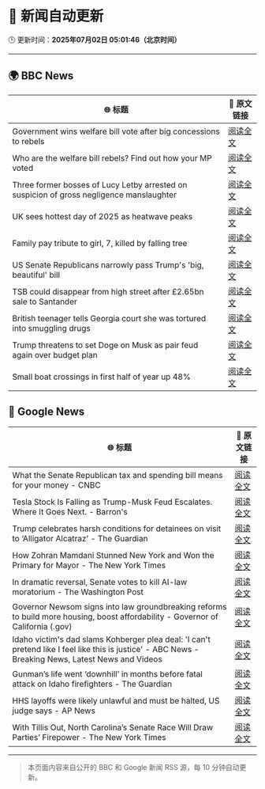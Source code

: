 # 🧠 新闻自动更新

🕒 更新时间：**2025年07月02日 05:01:46（北京时间）**

---

## 🌍 BBC News

| 🌐 标题 | 🔗 原文链接 |
|--------|-------------|
| Government wins welfare bill vote after big concessions to rebels | [阅读全文](https://www.bbc.com/news/articles/cly8877x3z2o) |
| Who are the welfare bill rebels? Find out how your MP voted | [阅读全文](https://www.bbc.com/news/articles/c4g889ywy82o) |
| Three former bosses of Lucy Letby arrested on suspicion of gross negligence manslaughter | [阅读全文](https://www.bbc.com/news/articles/c62ddkde7y5o) |
| UK sees hottest day of 2025 as heatwave peaks | [阅读全文](https://www.bbc.com/news/articles/c79qqx1r5yyo) |
| Family pay tribute to girl, 7, killed by falling tree | [阅读全文](https://www.bbc.com/news/articles/c0k77m8r8n2o) |
| US Senate Republicans narrowly pass Trump's 'big, beautiful'  bill | [阅读全文](https://www.bbc.com/news/articles/clyzzzdj15vo) |
| TSB could disappear from high street after £2.65bn sale to Santander | [阅读全文](https://www.bbc.com/news/articles/cdjxxvg3vpeo) |
| British teenager tells Georgia court she was tortured into smuggling drugs | [阅读全文](https://www.bbc.com/news/articles/c3ennx3q9qqo) |
| Trump threatens to set Doge on Musk as pair feud again over budget plan | [阅读全文](https://www.bbc.com/news/articles/czdvv2qqlrqo) |
| Small boat crossings in first half of year up 48% | [阅读全文](https://www.bbc.com/news/articles/cx2vv4ndl4zo) |

## 📰 Google News

| 🌐 标题 | 🔗 原文链接 |
|--------|-------------|
| What the Senate Republican tax and spending bill means for your money - CNBC | [阅读全文](https://news.google.com/rss/articles/CBMifEFVX3lxTE54QXJWZEd3SnIwakE0eDBkTFNnempGNXhMX0VocktWSlZMbGotSXYzeFotaENuX0VfN2U4ckwxZHlFeXZVZm9kMjRxN2F5WFl0UXhFVXludUlZUXFxUDc1eUFHV0lVSEx0U0taUVkzVXloMGY4Wnc1eE5RUkXSAYIBQVVfeXFMT1VhRUZaS2dXSllrakN2aXBuOWc5X0dhS2JDS2N0Y1BoUmU5V3hxRWZrcG9ZM01zalYxLWg0Wl9UYUJSajhCUjRZc1IwWGxYSDc3dFdNUkE5dlpoeUJ2amNpMXNyclpuellmaS1ua2l1c21QYVNoUUhDazZhT2tuclprUQ?oc=5) |
| Tesla Stock Is Falling as Trump-Musk Feud Escalates. Where It Goes Next. - Barron's | [阅读全文](https://news.google.com/rss/articles/CBMiekFVX3lxTE4xZThHWEJuLXkza3ByRUpycDVmRlV1bkppNXA2MDhBWU9HUm1LMXNQSVV5WV9vSlFlc0dNd2Z3R0pBRVFWYjktUTJ4T05XclE0Y01zQ0Zjd0llZTRITnJNb1RuQ0VLajJwVGtuYXBQNk9wOXNlNEdsQnpn?oc=5) |
| Trump celebrates harsh conditions for detainees on visit to ‘Alligator Alcatraz’ - The Guardian | [阅读全文](https://news.google.com/rss/articles/CBMilwFBVV95cUxPSnROY2ljeTlBQ1pIRC1XcHo1aFhlOEJuYUZPVGFmTEJvbTFHMEhFc1dsVE5GYUdQYk0tbkFMaFh5NlF6THJldnVBeWhjNXFQdHRRMnhtQUEyYmpUZGgwcldQWFc3ZWUtNEdUbzJVZ2FXMi1STXRxTnhlMjJ4V1E3Y05oNzA0TlM0eWljM3lqRXAzc1UxTEMw?oc=5) |
| How Zohran Mamdani Stunned New York and Won the Primary for Mayor - The New York Times | [阅读全文](https://news.google.com/rss/articles/CBMihgFBVV95cUxQaHVneXNrbUg5TkYyN0JUdlBOOGdiSEtHanBXbFNmZ2VDQS1leURSSnBsQzlMbllxRE1abkFlaWpKVlNkcXJzRFhZaHdsYmRPUWJ6NkpzMWtiNHc4ZnhyM0F2U3lzNDcwaXdCeGpDelFsTWRxR3RVeUZwT01kMzNJbUlyd0ZaZw?oc=5) |
| In dramatic reversal, Senate votes to kill AI-law moratorium - The Washington Post | [阅读全文](https://news.google.com/rss/articles/CBMijAFBVV95cUxQRlJFeGFINzhqSkQtTGxiWDcxTnR3ZUlnMEtTNUFVWVFldEVxS3IxVnpNUHA2cTE4bjFHWWtmZkotQmxxMXJURDJKb1FjeEpkbnFLU2JidHdic0lZY2hZQlFWUVE0bktxdU4zUVBxWlpDUXhmSExOLVhXVlJSdjJkNC1COE4zSXRaWGUtbg?oc=5) |
| Governor Newsom signs into law groundbreaking reforms to build more housing, boost affordability - Governor of California (.gov) | [阅读全文](https://news.google.com/rss/articles/CBMiwgFBVV95cUxOb3plV2ROVkhwd3BudC1CYklmSU50cXQ1MFhyRDAtMi0zSG9Sd2hMZjVEMDloTlVhbFN4SU5PT0xGSXpEcHU2SDdOZXBxS0VlUFVhSmV3MFowRTk3NllOaWVVblJYY2dQQ1djOWVMRHkwWXQyS3BHV3BsVkVqYmVuQWNLUlRYR2FHZTBzZ3EzMTRwM3VFXy1zZ21lYXlOeFE4UXhJT2RGOHp4R3BRb1NQa0JUNVU0YlQ2UjdVV2pHbVVJZw?oc=5) |
| Idaho victim's dad slams Kohberger plea deal: 'I can't pretend like I feel like this is justice' - ABC News - Breaking News, Latest News and Videos | [阅读全文](https://news.google.com/rss/articles/CBMinAFBVV95cUxNbTU0NUpiQjA1TDJBbnZhcS1NTVphSE1Jd0daMEdDU1h3dkZEVnRONDI3eTdmVFF6cU9BbEdUdHdYak5RbmFqOGQzZEZXdlA1SWE2N21PNEhJS2p0aVRKMHZYdnpZRGtSblhOZmpfMmxJOEpWQ09lWEhSSml1Z2RILTY5cUdIMVJWd09ndmJaM1FhQnZMUVBXSUVzbVM?oc=5) |
| Gunman’s life went ‘downhill’ in months before fatal attack on Idaho firefighters - The Guardian | [阅读全文](https://news.google.com/rss/articles/CBMihgFBVV95cUxNZFdmTTlVZVJKUVRuLV9PeDRkQTd0U0VTeFoteUhiRTN4M0hwcEh6clpQYlZHelFUcHlsREZfTjd3NTc0REpYTFhCYnZiUlZkeHFxS1JnTmFSQjFpckliay1qS25ha2wxRkItcGVwRWdOQVFkeDM0YUNqS25rRkg3LWlWVVpmUQ?oc=5) |
| HHS layoffs were likely unlawful and must be halted, US judge says - AP News | [阅读全文](https://news.google.com/rss/articles/CBMiogFBVV95cUxQdHBrQUZwNUJOcWRXMVBEaEktUFI3VnhDTXR3OEFyS3cycGFBNGxpRGRGTEZVY2dIOS1McnpfSkx5SFlqWGVmUTg3RS1yT0t5VklfUldGQWhYV3Zwd0JOWlVXWER1WnI4Q2dvOXNwbkNfakZzZF9XdVRNelllSUhUSUd3VmQtNDFpWU9zWUhoNzQ3S0g5MV9hT25uQzdTdUJpMUE?oc=5) |
| With Tillis Out, North Carolina’s Senate Race Will Draw Parties’ Firepower - The New York Times | [阅读全文](https://news.google.com/rss/articles/CBMikAFBVV95cUxNQ1V0THU0RmtiY283WHNIS2ZqZkY2UXlLNTVGWG1OTVdpT1FzQjlfUHJMeWZqaHBGTmd3TTM0dGtXYzVMZ2ZmemplOHFWVDVFYTBKblBkYmZUTW5qbDk3bkMwdnlCVDJKWlBjOU9rZDN0RG1oMXBYWXJQMTRETl9MLW9FN2pxSDFrZUdsdm9mLWQ?oc=5) |

---
> 本页面内容来自公开的 BBC 和 Google 新闻 RSS 源，每 10 分钟自动更新。